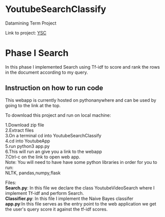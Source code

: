# YoutubeSearchClassify
Datamining Term Project  

Link to project: [YSC](http://sergiog23.pythonanywhere.com/)
# Phase I Search
In this phase I implemented Search using Tf-idf to score and rank the rows in the document according to my query. 
## Instruction on how to run code
This webapp is currently hosted on pythonanywhere and can be used by going to the link at the top.  

To download this project and run on local machine:

1.Download zip file  \
2.Extract files\
3.On a terminal cd into YoutubeSearchClassify\
4.cd into YoutubeApp\
5.run python3 app.py \
6.This will run an give you a link to the webapp \
7.Ctrl-c on the link to open web app.\
Note: You will need to have have some python libraries in order for you to run:\
NLTK, pandas,numpy,flask

Files:\
**Search.py**: In this file we declare the class YoutubeVideoSearch where I implement Tf-idf and perform Search.\
**Classifier.py**: In this file I implement the Naive Bayes classifer\
**app.py**:In this file serves as the entry point to the web application we get the user's query score it against the tf-idf scores.
